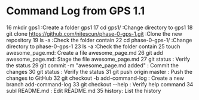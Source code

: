 # Command Log from GPS 1.1
   16  mkdir gps1 :Create a folder gps1
   17  cd gps1/ :Change directory to gps1
   18  git clone https://github.com/nitescun/phase-0-gps-1.git :Clone the new repository
   19  ls -a :Check the folder contain
   22  cd phase-0-gps-1/ :Change directory to phase-0-gps-1
   23  ls -a :Check the folder contain
   25  touch awesome_page.md: Create a file awesome_page.md
   26  git add awesome_page.md: Stage the file awesome_page.md
   27  git status : Verify the status
   29  git commit -m "awesome_page.md added" : Commit the changes
   30  git status : Verify the status
   31  git push origin master : Push the changes to GitHub
   32  git checkout -b add-command-log : Create a new branch add-command-log
   33  git checkout --help : Verify help command
   34  subl README.md : Edit README.md
   35  history: List the history